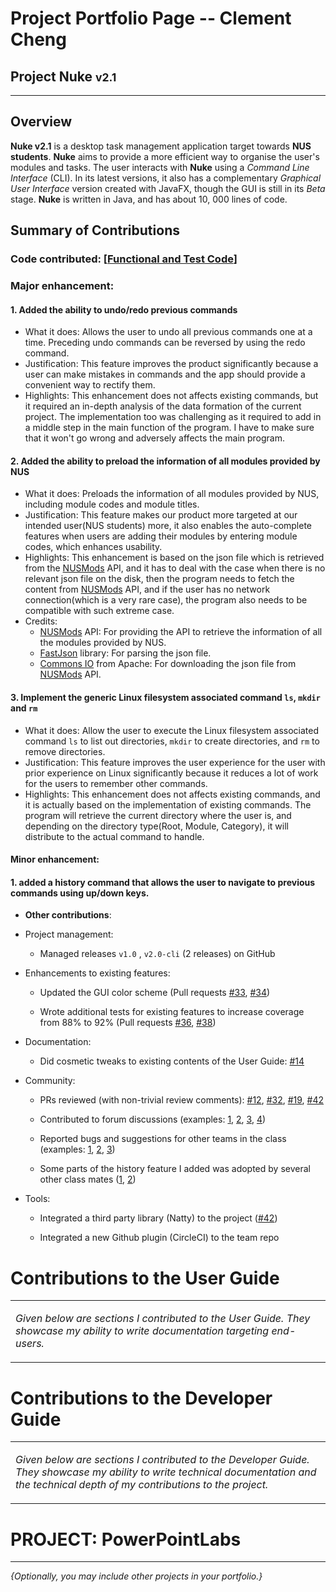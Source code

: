 # Project Portfolio Page -- Clement Cheng

## Project Nuke <small>v2.1</small>

<hr>


## Overview

**Nuke v2.1** is a desktop task management application target towards **NUS students**.  **Nuke** aims to provide a more efficient way to organise the user's modules and tasks. The user interacts with **Nuke** using a _Command Line Interface_ (CLI). In its latest versions, it also has a complementary _Graphical User Interface_ version created with JavaFX, though the GUI is still in its _Beta_ stage. **Nuke** is written in Java, and has about 10, 000 lines of code.

## Summary of Contributions

### **Code contributed**: \[[Functional and Test Code](https://nus-cs2113-ay1920s2.github.io/tp-dashboard/#breakdown=true&search=a11riseforme)\]

### Major enhancement:

#### 1. Added the ability to undo/redo previous commands

- What it does: Allows the user to undo all previous commands one at a time. Preceding undo commands can be reversed by using the redo command.
- Justification: This feature improves the product significantly because a user can make mistakes in commands and the app should provide a convenient way to rectify them.
- Highlights: This enhancement does not affects existing commands, but it required an in-depth analysis of the data formation of the current project. The implementation too was challenging as it required to add in a middle step in the main function of the program. I have to make sure that it won't go wrong and adversely affects the main program.

#### 2. Added the ability to preload the information of all modules provided by NUS

- What it does: Preloads the information of all modules provided by NUS, including module codes and module titles.
- Justification: This feature makes our product more targeted at our intended user(NUS students) more, it also enables the auto-complete features when users are adding their modules by entering module codes, which enhances usability.
- Highlights: This enhancement is based on the json file which is retrieved from the [NUSMods](https://api.nusmods.com/v2/) API, and it has to deal with the case when there is no relevant json file on the disk, then the program needs to fetch the content from [NUSMods](https://api.nusmods.com/v2/) API, and if the user has no network connection(which is a very rare case), the program also needs to be compatible with such extreme case.
- Credits: 
  - [NUSMods](https://api.nusmods.com/v2/) API: For providing the API to retrieve the information of all the modules provided by NUS.
  - [FastJson](https://github.com/alibaba/fastjson) library: For parsing the json file.
  - [Commons IO](http://commons.apache.org/proper/commons-io/) from Apache: For downloading the json file from [NUSMods](https://api.nusmods.com/v2/) API.

#### 3. Implement the generic Linux filesystem associated command `ls`, `mkdir` and `rm`

- What it does: Allow the user to execute the Linux filesystem associated command `ls` to list out directories, `mkdir` to create directories, and `rm` to remove directories.
- Justification: This feature improves the user experience for the user with prior experience on Linux significantly because it reduces a lot of work for the users to remember other commands. 
- Highlights: This enhancement does not affects existing commands, and it is actually based on the implementation of existing commands. The program will retrieve the current directory where the user is, and depending on the directory type(Root, Module, Category), it will distribute to the actual command to handle.

#### **Minor enhancement**: 

#### 1. added a history command that allows the user to navigate to previous commands using up/down keys.


-   **Other contributions**:
-   Project management:

    -   Managed releases `v1.0` ,  `v2.0-cli` (2 releases) on GitHub

-   Enhancements to existing features:

    -   Updated the GUI color scheme (Pull requests [\#33](https://github.com), [\#34](https://github.com))

    -   Wrote additional tests for existing features to increase coverage from 88% to 92% (Pull requests [\#36](https://github.com), [\#38](https://github.com))

-   Documentation:

    -   Did cosmetic tweaks to existing contents of the User Guide: [\#14](https://github.com)

-   Community:

    -   PRs reviewed (with non-trivial review comments): [\#12](https://github.com), [\#32](https://github.com), [\#19](https://github.com), [\#42](https://github.com)

    -   Contributed to forum discussions (examples: [1](https://github.com), [2](https://github.com), [3](https://github.com), [4](https://github.com))

    -   Reported bugs and suggestions for other teams in the class (examples: [1](https://github.com), [2](https://github.com), [3](https://github.com))

    -   Some parts of the history feature I added was adopted by several other class mates ([1](https://github.com), [2](https://github.com))

-   Tools:

    -   Integrated a third party library (Natty) to the project ([\#42](https://github.com))

    -   Integrated a new Github plugin (CircleCI) to the team repo

Contributions to the User Guide
===============================

<table><colgroup><col style="width: 100%" /></colgroup><tbody><tr class="odd"><td><p><em>Given below are sections I contributed to the User Guide. They showcase my ability to write documentation targeting end-users.</em></p></td></tr></tbody></table>

Contributions to the Developer Guide
====================================

<table><colgroup><col style="width: 100%" /></colgroup><tbody><tr class="odd"><td><p><em>Given below are sections I contributed to the Developer Guide. They showcase my ability to write technical documentation and the technical depth of my contributions to the project.</em></p></td></tr></tbody></table>

PROJECT: PowerPointLabs
=======================

---

*{Optionally, you may include other projects in your portfolio.}*